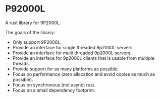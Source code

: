 # P92000L

A rust library for 9P2000L.

The goals of the library:

- Only support 9P2000L.
- Provide an interface for single threaded 9p2000L servers.
- Provide an interface for multi threaded 9p2000L servers.
- Provide an interface for 9p2000L clients that is usable from multiple threads.
- Provide support for as many platforms as possible.
- Focus on performance (zero allocation and avoid copies as much as possible).
- Focus on synchronous (not async) rust.
- Focus on a small dependency footprint.
